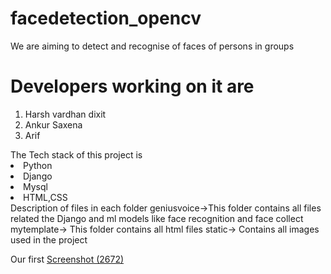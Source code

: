 # facedetection_opencv
We are aiming to detect and recognise of faces of persons in groups
<h1> Developers working on it are </h1>
<ol>
<li> Harsh vardhan dixit</li>
<li> Ankur Saxena</li>
<li> Arif  </li>
</ol>
The Tech stack of this project is 
<li> Python</li>
<li> Django  </li>
<li> Mysql  </li>
<li> HTML,CSS  </li>
Description of files in each folder
geniusvoice->This folder contains all files related the Django and ml models like face recognition and face collect
mytemplate-> This folder contains all html files
static-> Contains all images used in the project

Our first [Screenshot (2672)](https://github.com/ankur724/face_detect_app_project/assets/96392974/fa09f3f2-2de9-4ee5-a637-b5bf57ed1e1e)




 
